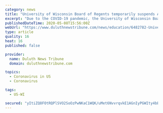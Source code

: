 ```yaml
---
category: news
title: "University of Wisconsin Board of Regents temporarily suspends ACT requirements"
excerpt: "Due to the COVID-19 pandemic, the University of Wisconsin Board of Regents approved a resolution to temporarily suspend the requirement of ACT and SAT test scores for first-year students applying to all UW System campuses aside from UW-Madison."
publishedDateTime: 2020-05-08T15:56:00Z
webUrl: "https://www.duluthnewstribune.com/news/education/6482782-University-of-Wisconsin-Board-of-Regents-temporarily-suspends-ACT-requirements"
type: article
quality: 16
heat: 16
published: false

provider:
  name: Duluth News Tribune
  domain: duluthnewstribune.com

topics:
  - Coronavirus in US
  - Coronavirus

tags:
  - US-WI

secured: "yItiZQ8FOtRQPlSVO2SoOzPwNKaC1WQK/uMet6NvvrqvkE1AGnIyPGWIty4bEGKYjhvkfj4CzLS/4JDE1D69kq5+W2m+9AWIRfAagVfSnkQg04AKcfzDmKxwERPqE5AKKKB2FhqxkamPl3thysV6ZfU3ks/qcHQnt5JAuJGK6gdT0AG3Iv3NdrXLjl/urYQuV/qKC6AIjZdOmLRL/FrDDKcIPV0OWrSqXjLoSiCnSiGsKyg56xHHW35C2jNHmQlyTrlSnbX3MNdE3aVIfrCAVU+Hd/hvkoUNEkiPbwuAO0PprpU3cPGJ3DjAo3mivbYpGIfANZIiASwc8jPvQHpiyvzryYiIvZmEn9xv6bgEfJVUIryc9gi2cmpv8U1yAvog3gAoS4yTFdeC+8Cbqd289bNZHGfnRUbWhAprqiIWptvOkkzWu+nfhsS6c9Ue1JxJFRVetZRCuB44ztxH8pibhzs/TcGH5KI+5+0hDVJ+7J0=;UKcpx2bJ9ghTLgaw5SbFZA=="
---
```



